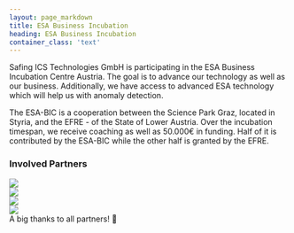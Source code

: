 ```yaml
---
layout: page_markdown
title: ESA Business Incubation
heading: ESA Business Incubation
container_class: 'text'
---
```


Safing ICS Technologies GmbH is participating in the ESA Business Incubation Centre Austria. The goal is to advance our technology as well as our business. Additionally, we have access to advanced ESA technology which will help us with anomaly detection.

The ESA-BIC is a cooperation between the Science Park Graz, located in Styria, and the EFRE - of the State of Lower Austria. Over the incubation timespan, we receive coaching as well as 50.000€ in funding. Half of it is contributed by the ESA-BIC while the other half is granted by the EFRE.

<div class="ui basic segment">
  <h3>Involved Partners</h3>

  <div class="ui four doubling cards esa">
    <a class="card" href="http://www.accent.at/home.html" target="blank">
      <div class="content">
        <div class="ui middle aligned image">
          <img src="{{ site.assets_url }}img/external/logos/accent.png">
        </div>
      </div>
    </a>
    <a class="card" href="https://www.efre.gv.at/" target="blank">
      <div class="content">
        <div class="ui middle aligned image">
          <img src="{{ site.assets_url }}img/external/logos/efre.png">
        </div>
      </div>
    </a>
    <a class="card" href="http://www.esa-bic.at/" target="blank">
      <div class="content">
        <div class="ui middle aligned image">
          <img src="{{ site.assets_url }}img/esa-bic_austria.svg">
        </div>
      </div>
    </a>
    <a class="card" href="http://sciencepark.at/" target="blank">
      <div class="content">
        <div class="ui middle aligned image">
          <img src="{{ site.assets_url }}img/external/logos/sciencepark.png">
        </div>
      </div>
    </a>
  </div>
</div>

<div class="ui divider"></div>

<div class="ui center aligned basic segment">
  A big thanks to all partners! 🎉
</div>
